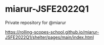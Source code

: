 # miarur-JSFE2022Q1
Private repository for @miarur

https://rolling-scopes-school.github.io/miarur-JSFE2022Q1/shelter/pages/main/index.html   


